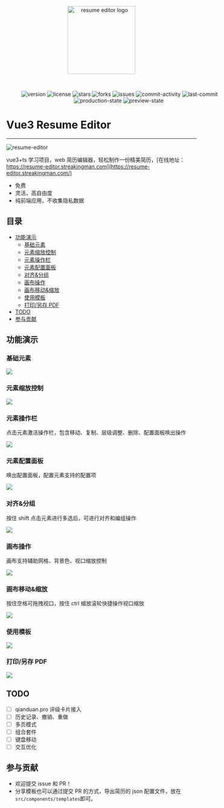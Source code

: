 <p align="center">
    <a href="https://resume-editor.streakingman.com" target="_blank" rel="noopener noreferrer">
        <img width="180" src="public/favicon.svg" alt="resume editor logo">
    </a>
</p>
<br/>
<p align="center" style="width: 600px;margin-left: auto;margin-right: auto;">
    <img src="https://img.shields.io/github/package-json/v/StreakingMan/vue3-resume-editor" alt="version"/>
    <img src="https://img.shields.io/github/license/StreakingMan/vue3-resume-editor" alt="license" />
    <img src="https://img.shields.io/github/stars/StreakingMan/vue3-resume-editor?style=social" alt="stars" />
    <img src="https://img.shields.io/github/forks/StreakingMan/vue3-resume-editor?style=social" alt="forks" />
    <img src="https://img.shields.io/github/issues/StreaKingman/vue3-resume-editor" alt="issues" />
    <img src="https://img.shields.io/github/commit-activity/m/StreakingMan/vue3-resume-editor" alt="commit-activity" />
    <img src="https://img.shields.io/github/last-commit/StreakingMan/vue3-resume-editor" alt="last-commit" />
    <img src="https://img.shields.io/github/deployments/StreakingMan/vue3-resume-editor/Production?label=proccution%20state" alt="production-state" />
    <img src="https://img.shields.io/github/deployments/StreakingMan/vue3-resume-editor/Preview?label=preview%20state" alt="preview-state" />
    <a href="https://wallabyjs.com/oss/"><img src="https://img.shields.io/badge/wallaby.js-powered-blue.svg?style=flat&logo=github" alt="" /></a>
</p>

# Vue3 Resume Editor

---

![resume-editor](src/assets/previews/app.png)

vue3+ts 学习项目，web 简历编辑器，轻松制作一份精美简历，[在线地址：https://resume-editor.streakingman.com](https://resume-editor.streakingman.com/)

-   免费
-   灵活，高自由度
-   纯前端应用，不收集隐私数据

## 目录

-   [功能演示](#功能演示)
    -   [基础元素](#基础元素)
    -   [元素缩放控制](#元素缩放控制)
    -   [元素操作栏](#元素操作栏)
    -   [元素配置面板](#元素配置面板)
    -   [对齐&分组](#对齐&分组)
    -   [画布操作](#画布操作)
    -   [画布移动&缩放](#画布移动&缩放)
    -   [使用模板](#使用模板)
    -   [打印/另存 PDF](#打印/另存PDF)
-   [TODO](#TODO)
-   [参与贡献](#参与贡献)

## 功能演示

### 基础元素

![](src/assets/previews/drag-material.gif)

### 元素缩放控制

![](src/assets/previews/resize-material.gif)

### 元素操作栏

点击元素激活操作栏，包含移动、复制、层级调整、删除、配置面板唤出操作

![](src/assets/previews/operte-material.gif)

### 元素配置面板

唤出配置面板，配置元素支持的配置项

![](src/assets/previews/config-panel.gif)

### 对齐&分组

按住 shift 点击元素进行多选后，可进行对齐和编组操作

![](src/assets/previews/align-and-group.gif)

### 画布操作

画布支持辅助网格、背景色、视口缩放控制

![](src/assets/previews/page-operate.gif)

### 画布移动&缩放

按住空格可拖拽视口，按住 ctrl 缩放滚轮快捷操作视口缩放

![](src/assets/previews/paper-move-resize.gif)

### 使用模板

![](src/assets/previews/use-template.gif)

### 打印/另存 PDF

![](src/assets/previews/print.gif)

## TODO

-   [ ] qianduan.pro 评级卡片接入
-   [ ] 历史记录、撤销、重做
-   [ ] 多页模式
-   [ ] 组合套件
-   [ ] 键盘移动
-   [ ] 交互优化

## 参与贡献

-   欢迎提交 issue 和 PR！
-   分享模板也可以通过提交 PR 的方式，导出简历的 json 配置文件，放在`src/components/templates`即可。
